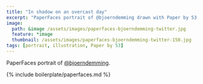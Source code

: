 ```yaml
---
title: "In shadow on an overcast day"
excerpt: "PaperFaces portrait of @bjoerndemming drawn with Paper by 53 on an iPad."
image: 
  path: &image /assets/images/paperfaces-bjoerndemming-twitter.jpg 
  feature: *image
  thumbnail: /assets/images/paperfaces-bjoerndemming-twitter-150.jpg
tags: [portrait, illustration, Paper by 53]
---
```


PaperFaces portrait of [@bjoerndemming](https://twitter.com/bjoerndemming).

{% include boilerplate/paperfaces.md %}
